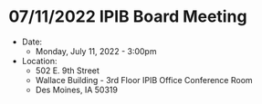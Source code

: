 # 07/11/2022 IPIB Board Meeting

- Date: 
    - Monday, July 11, 2022 - 3:00pm
- Location: 
    - 502 E. 9th Street
    - Wallace Building - 3rd Floor IPIB Office Conference Room
    - Des Moines, IA 50319
